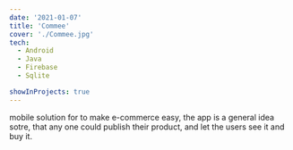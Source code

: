 ```yaml
---
date: '2021-01-07'
title: 'Commee'
cover: './Commee.jpg'
tech:
  - Android
  - Java
  - Firebase
  - Sqlite

showInProjects: true
---
```


mobile solution for to make e-commerce easy, the app is a general idea sotre, that any one could publish their product, and let the users see it and buy it.
